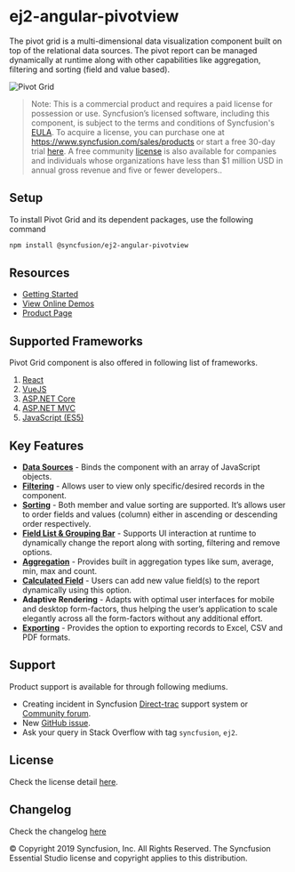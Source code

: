 # ej2-angular-pivotview

The pivot grid is a multi-dimensional data visualization component built on top of the relational data sources. The pivot report can be managed dynamically at runtime along with other capabilities like aggregation, filtering and sorting (field and value based).

![Pivot Grid](https://ej2.syncfusion.com/products/typescript/pivotview/readme.gif)

>Note: This is a commercial product and requires a paid license for possession or use. Syncfusion’s licensed software, including this component, is subject to the terms and conditions of Syncfusion's [EULA](https://www.syncfusion.com/eula/es/). To acquire a license, you can purchase one at https://www.syncfusion.com/sales/products or start a free 30-day trial [here](https://www.syncfusion.com/account/manage-trials/start-trials).
>A free community [license](https://www.syncfusion.com/products/communitylicense) is also available for companies and individuals whose organizations have less than $1 million USD in annual gross revenue and five or fewer developers..

## Setup

To install Pivot Grid and its dependent packages, use the following command

```sh
npm install @syncfusion/ej2-angular-pivotview
```

## Resources

* [Getting Started](https://ej2.syncfusion.com/angular/documentation/pivotview/getting-started.html)
* [View Online Demos](https://ej2.syncfusion.com/angular/demos/?utm_source=npm&utm_campaign=pivot-grid#/material/pivot-view/default.html)
* [Product Page](https://www.syncfusion.com/angular-ui-components/pivot-table)

## Supported Frameworks

Pivot Grid component is also offered in following list of frameworks.

1. [React](https://www.syncfusion.com/react-ui-components/pivot-table)
2. [VueJS](https://www.syncfusion.com/vue-ui-components/pivot-table)
3. [ASP.NET Core](https://www.syncfusion.com/aspnet-core-ui-controls/pivot-table)
4. [ASP.NET MVC](https://www.syncfusion.com/aspnet-mvc-ui-controls/pivot-table)
5. [JavaScript (ES5)](https://www.syncfusion.com/javascript-ui-controls/pivot-table)

## Key Features

* [**Data Sources**](https://ej2.syncfusion.com/angular/demos/?utm_source=npm&utm_campaign=pivot-grid#/material/pivot-view/local) - Binds the component with an array of JavaScript objects.
* [**Filtering**](https://ej2.syncfusion.com/angular/demos/?utm_source=npm&utm_campaign=pivot-grid#/material/pivot-view/filtering) - Allows user to view only specific/desired records in the component.
* [**Sorting**](https://ej2.syncfusion.com/angular/demos/?utm_source=npm&utm_campaign=pivot-grid#/material/pivot-view/sorting) - Both member and value sorting are supported. It’s allows user to order fields and values (column) either in ascending or descending order respectively.
* [**Field List & Grouping Bar**](https://ej2.syncfusion.com/angular/demos/?utm_source=npm&utm_campaign=pivot-grid#/material/pivot-view/grouping-bar) - Supports UI interaction at runtime to dynamically change the report along with sorting, filtering and remove options.
* [**Aggregation**](https://ej2.syncfusion.com/angular/demos/?utm_source=npm&utm_campaign=pivot-grid#/material/pivot-view/aggregation) - Provides built in aggregation types like sum, average, min, max and count.
* [**Calculated Field**](https://ej2.syncfusion.com/angular/demos/?utm_source=npm&utm_campaign=pivot-grid#/material/pivot-view/calculated-field) - Users can add new value field(s) to the report dynamically using this option.
* **Adaptive Rendering** - Adapts with optimal user interfaces for mobile and desktop form-factors, thus helping the user’s application to scale elegantly across all the form-factors without any additional effort.
* [**Exporting**](https://ej2.syncfusion.com/angular/demos/?utm_source=npm&utm_campaign=pivot-grid#/material/pivot-view/exporting) - Provides the option to exporting records to Excel, CSV and PDF formats.

## Support

Product support is available for through following mediums.

* Creating incident in Syncfusion [Direct-trac](https://www.syncfusion.com/support/directtrac/incidents?utm_source=npm&utm_campaign=pivot-grid) support system or [Community forum](https://www.syncfusion.com/forums/essential-js2?utm_source=npm&utm_campaign=pivot-grid).
* New [GitHub issue](https://github.com/syncfusion/ej2-angular-ui-components/issues/new).
* Ask your query in Stack Overflow with tag `syncfusion`, `ej2`.

## License

Check the license detail [here](https://github.com/syncfusion/ej2-angular-ui-components/blob/master/license?utm_source=npm&utm_campaign=pivot-grid).

## Changelog

Check the changelog [here](https://github.com/syncfusion/ej2-angular-ui-components/blob/master/components/pivotview/CHANGELOG.md?utm_source=npm&utm_campaign=pivot-grid)

&copy; Copyright 2019 Syncfusion, Inc. All Rights Reserved. The Syncfusion Essential Studio license and copyright applies to this distribution.